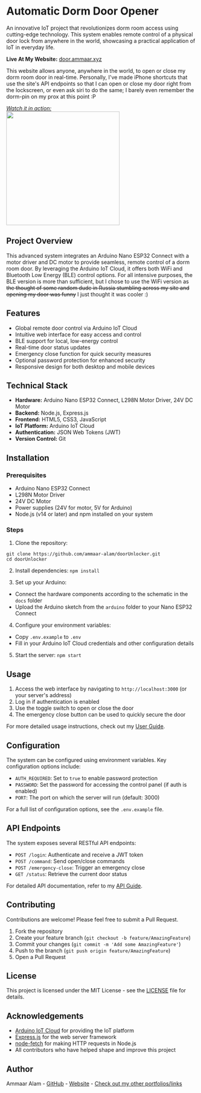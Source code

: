 # Automatic Dorm Door Opener

An innovative IoT project that revolutionizes dorm room access using cutting-edge technology. This system enables remote control of a physical door lock from anywhere in the world, showcasing a practical application of IoT in everyday life.

**Live At My Website:** [door.ammaar.xyz](https://door.ammaar.xyz)

This website allows anyone, anywhere in the world, to open or close my dorm room door in real-time. Personally, I've made iPhone shortcuts that use the site's API endpoints so that I can open or close my door right from the lockscreen, or even ask siri to do the same; I barely even remember the dorm-pin on my prox at this point :P

_[Watch it in action:](https://youtube.com/shorts/K_ev5bF7mhw?feature=share)_ <br>
<a href="https://youtube.com/shorts/K_ev5bF7mhw?feature=share">
  <img src="https://i.imgur.com/JOtGRpt.png" width="300"/>
</a>

## Project Overview

This advanced system integrates an Arduino Nano ESP32 Connect with a motor driver and DC motor to provide seamless, remote control of a dorm room door. By leveraging the Arduino IoT Cloud, it offers both WiFi and Bluetooth Low Energy (BLE) control options. For all intensive purposes, the BLE version is more than sufficient, but I chose to use the WiFi version as ~~the thought of some random dude in Russia stumbling across my site and opening my door was funny~~ I just thought it was cooler :)

## Features

- Global remote door control via Arduino IoT Cloud
- Intuitive web interface for easy access and control
- BLE support for local, low-energy control
- Real-time door status updates
- Emergency close function for quick security measures
- Optional password protection for enhanced security
- Responsive design for both desktop and mobile devices

## Technical Stack

- **Hardware:** Arduino Nano ESP32 Connect, L298N Motor Driver, 24V DC Motor
- **Backend:** Node.js, Express.js
- **Frontend:** HTML5, CSS3, JavaScript
- **IoT Platform:** Arduino IoT Cloud
- **Authentication:** JSON Web Tokens (JWT)
- **Version Control:** Git

## Installation

### Prerequisites

- Arduino Nano ESP32 Connect
- L298N Motor Driver
- 24V DC Motor
- Power supplies (24V for motor, 5V for Arduino)
- Node.js (v14 or later) and npm installed on your system

### Steps

1. Clone the repository:
```
git clone https://github.com/ammaar-alam/doorUnlocker.git
cd doorUnlocker
```

2. Install dependencies: `npm install`

3. Set up your Arduino:
- Connect the hardware components according to the schematic in the `docs` folder
- Upload the Arduino sketch from the `arduino` folder to your Nano ESP32 Connect

4. Configure your environment variables:
- Copy `.env.example` to `.env`
- Fill in your Arduino IoT Cloud credentials and other configuration details

5. Start the server: `npm start`

## Usage

1. Access the web interface by navigating to `http://localhost:3000` (or your server's address)
2. Log in if authentication is enabled
3. Use the toggle switch to open or close the door
4. The emergency close button can be used to quickly secure the door

For more detailed usage instructions, check out my [User Guide](docs/USER_GUIDE.md).

## Configuration

The system can be configured using environment variables. Key configuration options include:

- `AUTH_REQUIRED`: Set to `true` to enable password protection
- `PASSWORD`: Set the password for accessing the control panel (if auth is enabled)
- `PORT`: The port on which the server will run (default: 3000)

For a full list of configuration options, see the `.env.example` file.

## API Endpoints

The system exposes several RESTful API endpoints:

- `POST /login`: Authenticate and receive a JWT token
- `POST /command`: Send open/close commands
- `POST /emergency-close`: Trigger an emergency close
- `GET /status`: Retrieve the current door status

For detailed API documentation, refer to my [API Guide](docs/API_GUIDE.md).

## Contributing

Contributions are welcome! Please feel free to submit a Pull Request.

1. Fork the repository
2. Create your feature branch (`git checkout -b feature/AmazingFeature`)
3. Commit your changes (`git commit -m 'Add some AmazingFeature'`)
4. Push to the branch (`git push origin feature/AmazingFeature`)
5. Open a Pull Request

## License

This project is licensed under the MIT License - see the [LICENSE](LICENSE) file for details.

## Acknowledgements

- [Arduino IoT Cloud](https://create.arduino.cc/iot) for providing the IoT platform
- [Express.js](https://expressjs.com/) for the web server framework
- [node-fetch](https://github.com/node-fetch/node-fetch) for making HTTP requests in Node.js
- All contributors who have helped shape and improve this project

## Author

Ammaar Alam - [GitHub](https://github.com/yourusername) - [Website](https://ammaar.xyz) - [Check out my other portfolios/links](https://linktr.ee/a_alam)
